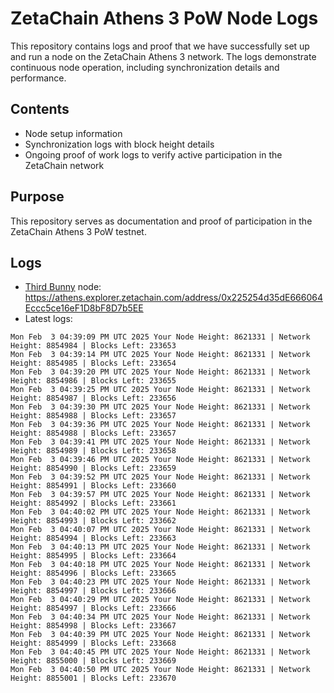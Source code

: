 # ZetaChain Athens 3 PoW Node Logs
This repository contains logs and proof that we have successfully set up and run a node on the ZetaChain Athens 3 network. The logs demonstrate continuous node operation, including synchronization details and performance.

## Contents
- Node setup information
- Synchronization logs with block height details
- Ongoing proof of work logs to verify active participation in the ZetaChain network

## Purpose
This repository serves as documentation and proof of participation in the ZetaChain Athens 3 PoW testnet.

## Logs

- [Third Bunny](https://thirdbunny.xyz/) node: https://athens.explorer.zetachain.com/address/0x225254d35dE666064Eccc5ce16eF1D8bF8D7b5EE
- Latest logs:
```
Mon Feb  3 04:39:09 PM UTC 2025 Your Node Height: 8621331 | Network Height: 8854984 | Blocks Left: 233653
Mon Feb  3 04:39:14 PM UTC 2025 Your Node Height: 8621331 | Network Height: 8854985 | Blocks Left: 233654
Mon Feb  3 04:39:20 PM UTC 2025 Your Node Height: 8621331 | Network Height: 8854986 | Blocks Left: 233655
Mon Feb  3 04:39:25 PM UTC 2025 Your Node Height: 8621331 | Network Height: 8854987 | Blocks Left: 233656
Mon Feb  3 04:39:30 PM UTC 2025 Your Node Height: 8621331 | Network Height: 8854988 | Blocks Left: 233657
Mon Feb  3 04:39:36 PM UTC 2025 Your Node Height: 8621331 | Network Height: 8854988 | Blocks Left: 233657
Mon Feb  3 04:39:41 PM UTC 2025 Your Node Height: 8621331 | Network Height: 8854989 | Blocks Left: 233658
Mon Feb  3 04:39:46 PM UTC 2025 Your Node Height: 8621331 | Network Height: 8854990 | Blocks Left: 233659
Mon Feb  3 04:39:52 PM UTC 2025 Your Node Height: 8621331 | Network Height: 8854991 | Blocks Left: 233660
Mon Feb  3 04:39:57 PM UTC 2025 Your Node Height: 8621331 | Network Height: 8854992 | Blocks Left: 233661
Mon Feb  3 04:40:02 PM UTC 2025 Your Node Height: 8621331 | Network Height: 8854993 | Blocks Left: 233662
Mon Feb  3 04:40:07 PM UTC 2025 Your Node Height: 8621331 | Network Height: 8854994 | Blocks Left: 233663
Mon Feb  3 04:40:13 PM UTC 2025 Your Node Height: 8621331 | Network Height: 8854995 | Blocks Left: 233664
Mon Feb  3 04:40:18 PM UTC 2025 Your Node Height: 8621331 | Network Height: 8854996 | Blocks Left: 233665
Mon Feb  3 04:40:23 PM UTC 2025 Your Node Height: 8621331 | Network Height: 8854997 | Blocks Left: 233666
Mon Feb  3 04:40:29 PM UTC 2025 Your Node Height: 8621331 | Network Height: 8854997 | Blocks Left: 233666
Mon Feb  3 04:40:34 PM UTC 2025 Your Node Height: 8621331 | Network Height: 8854998 | Blocks Left: 233667
Mon Feb  3 04:40:39 PM UTC 2025 Your Node Height: 8621331 | Network Height: 8854999 | Blocks Left: 233668
Mon Feb  3 04:40:45 PM UTC 2025 Your Node Height: 8621331 | Network Height: 8855000 | Blocks Left: 233669
Mon Feb  3 04:40:50 PM UTC 2025 Your Node Height: 8621331 | Network Height: 8855001 | Blocks Left: 233670
```
